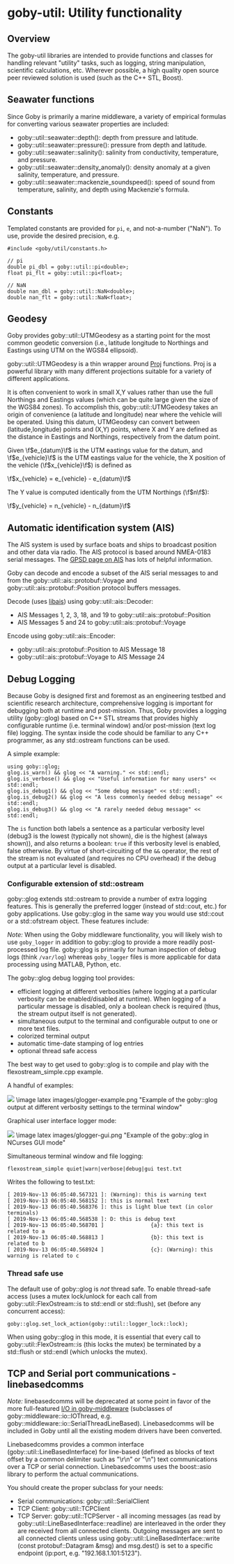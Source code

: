 # goby-util: Utility functionality

## Overview

The goby-util libraries are intended to provide functions and classes for handling relevant "utility" tasks, such as logging, string manipulation, scientific calculations, etc. Wherever possible, a high quality open source peer reviewed solution is used (such as the C++ STL, Boost).

## Seawater functions

Since Goby is primarily a marine middleware, a variety of empirical formulas for converting various seawater properties are included:

* goby::util::seawater::depth(): depth from pressure and latitude.
* goby::util::seawater::pressure(): pressure from depth and latitude.
* goby::util::seawater::salinity(): salinity from conductivity, temperature, and pressure.
* goby::util::seawater::density_anomaly(): density anomaly at a given salinity, temperature, and pressure.
* goby::util::seawater::mackenzie_soundspeed(): speed of sound from temperature, salinity, and depth using Mackenzie's formula.

## Constants

Templated constants are provided for `pi`, `e`, and not-a-number ("NaN"). To use, provide the desired precision, e.g.

```
#include <goby/util/constants.h>

// pi
double pi_dbl = goby::util::pi<double>;
float pi_flt = goby::util::pi<float>;

// NaN
double nan_dbl = goby::util::NaN<double>;
double nan_flt = goby::util::NaN<float>;
```

## Geodesy

Goby provides goby::util::UTMGeodesy as a starting point for the most common geodetic conversion (i.e., latitude longitude to Northings and Eastings using UTM on the WGS84 ellipsoid).

goby::util::UTMGeodesy is a thin wrapper around [Proj](https://proj.org/) functions. Proj is a powerful library with many different projections suitable for a variety of different applications.

It is often convenient to work in small X,Y values rather than use the full Northings and Eastings values (which can be quite large given the size of the WGS84 zones). To accomplish this, goby::util::UTMGeodesy takes an origin of convenience (a latitude and longitude) near where the vehicle will be operated. Using this datum, UTMGeodesy can convert between (latitude,longitude) points and (X,Y) points, where X and Y are defined as the distance in Eastings and Northings, respectively from the datum point.

Given \f$e_{datum}\f$ is the UTM eastings value for the datum, and \f$e_{vehicle}\f$ is the UTM eastings value for the vehicle, the X position of the vehicle (\f$x_{vehicle}\f$) is defined as

\f$x_{vehicle} = e_{vehicle} - e_{datum}\f$

The Y value is computed identically from the UTM Northings (\f$n\f$):

\f$y_{vehicle} = n_{vehicle} - n_{datum}\f$

## Automatic identification system (AIS)

The AIS system is used by surface boats and ships to broadcast position and other data via radio. The AIS protocol is based around NMEA-0183 serial messages. The [GPSD page on AIS](https://gpsd.gitlab.io/gpsd/AIVDM.html) has lots of helpful information.

Goby can decode and encode a subset of the AIS serial messages to and from the goby::util::ais::protobuf::Voyage and goby::util::ais::protobuf::Position protocol buffers messages.

Decode (uses [libais](https://github.com/schwehr/libais)) using goby::util::ais::Decoder:

* AIS Messages 1, 2, 3, 18, and 19 to goby::util::ais::protobuf::Position
* AIS Messages 5 and 24 to goby::util::ais::protobuf::Voyage

Encode using goby::util::ais::Encoder:

* goby::util::ais::protobuf::Position to AIS Message 18
* goby::util::ais::protobuf::Voyage to AIS Message 24

## Debug Logging

Because Goby is designed first and foremost as an engineering testbed and scientific research architecture, comprehensive logging is important for debugging both at runtime and post-mission. Thus, Goby provides a logging utility (goby::glog) based on C++ STL streams that provides highly configurable runtime (i.e. terminal window) and/or post-mission (text log file) logging. The syntax inside the code should be familiar to any C++ programmer, as any std::ostream functions can be used.

A simple example:
```
using goby::glog;
glog.is_warn() && glog << "A warning." << std::endl;
glog.is_verbose() && glog << "Useful information for many users" << std::endl;
glog.is_debug1() && glog << "Some debug message" << std::endl;
glog.is_debug2() && glog << "A less commonly needed debug message" << std::endl;
glog.is_debug3() && glog << "A rarely needed debug message" << std::endl;
```

The `is` function both labels a sentence as a particular verbosity level (debug3 is the lowest (typically not shown), die is the highest (always shown)), and also returns a boolean: `true` if this verbosity level is enabled, false otherwise. By virtue of short-circuiting of the `&&` operator, the rest of the stream is not evaluated (and requires no CPU overhead) if the debug output at a particular level is disabled.
 
### Configurable extension of std::ostream

goby::glog extends std::ostream to provide a number of extra logging features. This is generally the preferred logger (instead of std::cout, etc.) for goby applications. Use goby::glog in the same way you would use std::cout or a std::ofstream object. These features include:

*Note:* When using the Goby middleware functionality, you will likely wish to use `goby_logger` in addition to goby::glog to provide a more readily post-processed log file. goby::glog is primarily for human inspection of debug logs (think `/var/log`) whereas `goby_logger` files is more applicable for data processing using MATLAB, Python, etc.

The goby::glog debug logging tool provides:

* efficient logging at different verbosities (where logging at a particular verbosity can be enabled/disabled at runtime). When logging of a particular message is disabled, only a boolean check is required (thus, the stream output itself is not generated).
* simultaneous output to the terminal and configurable output to one or more text files.
* colorized terminal output
* automatic time-date stamping of log entries
* optional thread safe access

The best way to get used to goby::glog is to compile and play with the flexostream_simple.cpp example.

A handful of examples:

![](images/glogger-example.png)
\image latex images/glogger-example.png "Example of the goby::glog output at different verbosity settings to the terminal window"

Graphical user interface logger mode:

![](images/glogger-gui.png)
\image latex images/glogger-gui.png "Example of the goby::glog in NCurses GUI mode"

Simultaneous terminal window and file logging:

```
flexostream_simple quiet|warn|verbose|debug|gui test.txt
```

Writes the following to test.txt:

```
[ 2019-Nov-13 06:05:40.567321 ]: (Warning): this is warning text
[ 2019-Nov-13 06:05:40.568152 ]: this is normal text
[ 2019-Nov-13 06:05:40.568376 ]: this is light blue text (in color terminals)
[ 2019-Nov-13 06:05:40.568538 ]: D: this is debug text
[ 2019-Nov-13 06:05:40.568701 ]               {a}: this text is related to a
[ 2019-Nov-13 06:05:40.568813 ]               {b}: this text is related to b
[ 2019-Nov-13 06:05:40.568924 ]               {c}: (Warning): this warning is related to c
```

### Thread safe use

The default use of goby::glog is *not* thread safe. To enable thread-safe access (uses a mutex lock/unlock for each call from goby::util::FlexOstream::is to std::endl or std::flush), set (before any concurrent access):

```
goby::glog.set_lock_action(goby::util::logger_lock::lock);
```

When using goby::glog in this mode, it is essential that every call to goby::util::FlexOstream::is (this locks the mutex) be terminated by a std::flush or std::endl (which unlocks the mutex).


## TCP and Serial port communications - linebasedcomms

*Note:* linebasedcomms will be deprecated at some point in favor of the more full-featured [I/O in goby-middleware](doc240_middleware-io.md) (subclasses of goby::middleware::io::IOThread, e.g. goby::middleware::io::SerialThreadLineBased). Linebasedcomms will be included in Goby until all the existing modem drivers have been converted.

Linebasedcomms provides a common interface (goby::util::LineBasedInterface) for line-based (defined as blocks of text offset by a common delimiter such as "\\r\\n" or "\\n") text communications over a TCP or serial connection. Linebasedcomms uses the boost::asio library to perform the actual communications.

You should create the proper subclass for your needs:

* Serial communications: goby::util::SerialClient
* TCP Client: goby::util::TCPClient
* TCP Server: goby::util::TCPServer - all incoming messages (as read by goby::util::LineBasedInterface::readline) are interleaved in the order they are received from all connected clients. Outgoing messages are sent to all connected clients unless using goby::util::LineBasedInterface::write (const protobuf::Datagram &msg) and msg.dest() is set to a specific endpoint (ip:port, e.g. "192.168.1.101:5123").
